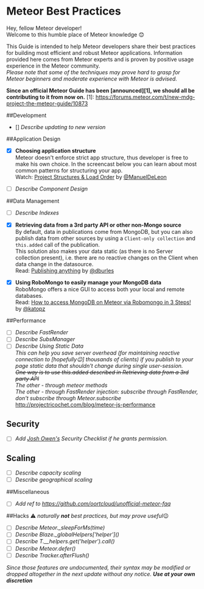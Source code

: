 # Meteor Best Practices
Hey, fellow Meteor developer!  
Welcome to this humble place of Meteor knowledge :blush:

This Guide is intended to help Meteor developers share their best practices for building most efficient and robust Meteor applications.
Information provided here comes from Meteor experts and is proven by positive usage experience in the Meteor community.  
*Please note that some of the techniques may prove hard to grasp for Meteor beginners and moderate experience with Meteor is advised.*

**Since an official Meteor Guide has been [announced][1], we should all be contributing to it from now on.**
  [1]: https://forums.meteor.com/t/new-mdg-project-the-meteor-guide/10873

##Development
- [] *Describe updating to new version*  

##Application Design
- [x] **Choosing application structure**  
Meteor doesn't enforce strict app structure, thus developer is free to make his own choice. In the screencast below you can learn about most common patterns for structuring your app.  
Watch: [Project Structures & Load Order](https://www.meteorcasts.net/ep/10) by [@ManuelDeLeon](https://github.com/ManuelDeLeon)
- [ ] *Describe Component Design*  



##Data Management
- [ ] *Describe Indexes*  
- [x] **Retrieving data from a 3rd party API or other non-Mongo source**  
By default, data in publications come from MongoDB, but you can also publish data from other sources by using a `Client-only collection` and `this.added` call of the publication.  
This solution also makes your data static (as there is no Server collection present), i.e. there are no reactive changes on the Client when data change in the datasource.  
Read: [Publishing anything](http://meteorcapture.com/publishing-anything/) by [@dburles](https://github.com/dburles)
- [x] **Using RoboMongo to easily manage your MongoDB data**  
RoboMongo offers a nice GUI to access both your local and remote databases.  
Read: [How to access MongoDB on Meteor via Robomongo in 3 Steps!](https://medium.com/@katopz/meteor-mongodb-35c96ad6e43e) by [@katopz](https://github.com/katopz)


##Performance
- [ ] *Describe FastRender*  
- [ ] *Describe SubsManager*
- [ ] *Describe Using Static Data*  
*This can help you save server overhead (for maintaining reactive connection to [hopefully:wink:] thousands of clients) if you publish to your page static data that shouldn't change during single user-session.*  
~~*One way is to use this.added described in Retrieving data from a 3rd party API*~~  
*The other - through meteor methods*  
*The other - through FastRender injection: subscribe through FastRender, don't subscribe through Meteor.subscribe*  
http://projectricochet.com/blog/meteor-js-performance
 
## Security
- [ ] *Add [Josh Owen's](http://joshowens.me/) Security Checklist if he grants permission.*

## Scaling
- [ ] *Describe capacity scaling*
- [ ] *Describe geographical scaling*
 
##Miscellaneous
- [ ] *Add ref to https://github.com/oortcloud/unofficial-meteor-faq*

##Hacks 
:warning: *naturally* ***not*** *best practices, but may prove useful*:wink:
- [ ] *Describe Meteor._sleepForMs(time)*  
- [ ] *Describe Blaze._globalHelpers\['helper'\]()*  
- [ ] *Describe T.__helpers.get('helper').call()*  
- [ ] *Describe Meteor.defer()*
- [ ] *Describe Tracker.afterFlush()*   

*Since those features are undocumented, their syntax may be modified or dropped altogether in the next update without any notice.* ***Use at your own discretion***
